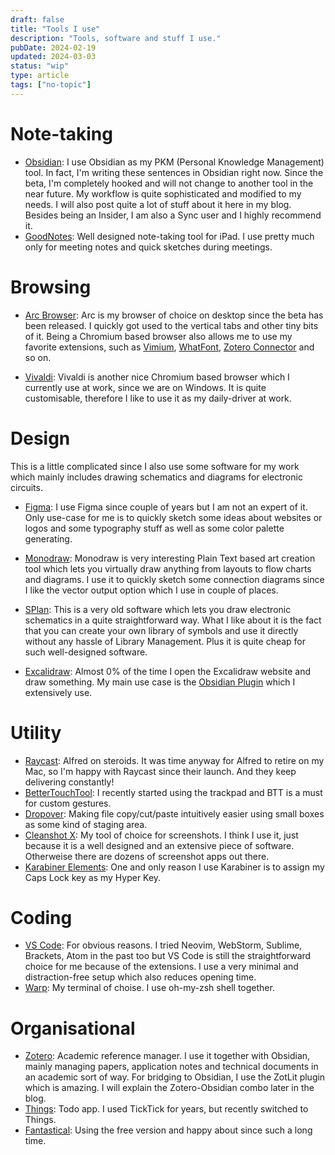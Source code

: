 ```yaml
---
draft: false
title: "Tools I use"
description: "Tools, software and stuff I use."
pubDate: 2024-02-19
updated: 2024-03-03
status: "wip"
type: article
tags: ["no-topic"]
---
```


# Note-taking

- [Obsidian](https://obsidian.md): I use Obsidian as my PKM (Personal Knowledge Management) tool. In fact, I'm writing these sentences in Obsidian right now. Since the beta, I'm completely hooked and will not change to another tool in the near future. My workflow is quite sophisticated and modified to my needs. I will also post quite a lot of stuff about it here in my blog. Besides being an Insider, I am also a Sync user and I highly recommend it.
- [GoodNotes](https://goodnotes.com): Well designed note-taking tool for iPad. I use pretty much only for meeting notes and quick sketches during meetings. 

# Browsing

- [Arc Browser](https://arc.net/): Arc is my browser of choice on desktop since the beta has been released. I quickly got used to the vertical tabs and other tiny bits of it. Being a Chromium based browser also allows me to use my favorite extensions, such as [Vimium](https://github.com/philc/vimium/wiki), [WhatFont](https://chromewebstore.google.com/detail/whatfont/jabopobgcpjmedljpbcaablpmlmfcogm), [Zotero Connector](https://www.zotero.org/download/connectors) and so on.

- [Vivaldi](https://vivaldi.com/): Vivaldi is another nice Chromium based browser which I currently use at work, since we are on Windows. It is quite customisable, therefore I like to use it as my daily-driver at work.

# Design

This is a little complicated since I also use some software for my work which mainly includes drawing schematics and diagrams for electronic circuits.

- [Figma](https://figma.com/): I use Figma since couple of years but I am not an expert of it. Only use-case for me is to quickly sketch some ideas about websites or logos and some typography stuff as well as some color palette generating.

- [Monodraw](https://monodraw.helftone.com/): Monodraw is very interesting Plain Text based art creation tool which lets you virtually draw anything from layouts to flow charts and diagrams. I use it to quickly sketch some connection diagrams since I like the vector output option which I use in couple of places.

- [SPlan](https://www.electronic-software-shop.com/elektronik-software/splan-80.html): This is a very old software which lets you draw electronic schematics in a quite straightforward way. What I like about it is the fact that you can create your own library of symbols and use it directly without any hassle of Library Management. Plus it is quite cheap for such well-designed software.

- [Excalidraw](https://excalidraw.com/): Almost 0% of the time I open the Excalidraw website and draw something. My main use case is the [Obsidian Plugin](https://github.com/zsviczian/obsidian-excalidraw-plugin) which I extensively use.

# Utility

- [Raycast](https://raycast.com): Alfred on steroids. It was time anyway for Alfred to retire on my Mac, so I'm happy with Raycast since their launch. And they keep delivering constantly!
- [BetterTouchTool](https://folivora.ai/): I recently started using the trackpad and BTT is a must for custom gestures.  
- [Dropover](https://dropoverapp.com/): Making file copy/cut/paste intuitively easier using small boxes as some kind of staging area.
- [Cleanshot X](https://cleanshot.cloud/): My tool of choice for screenshots. I think I use it, just because it is a well designed and an extensive piece of software. Otherweise there are dozens of screenshot apps out there.
- [Karabiner Elements](https://karabiner-elements.pqrs.org/): One and only reason I use Karabiner is to assign my Caps Lock key as my Hyper Key. 

# Coding

- [VS Code](https://code.visualstudio.com/): For obvious reasons. I tried Neovim, WebStorm, Sublime, Brackets, Atom in the past too but VS Code is still the straightforward choice for me because of the extensions. I use a very minimal and distraction-free setup which also reduces opening time.
- [Warp](https://warp.dev): My terminal of choise. I use oh-my-zsh shell together.

# Organisational

- [Zotero](https://zotero.org): Academic reference manager. I use it together with Obsidian, mainly managing papers, application notes and technical documents in an academic sort of way. For bridging to Obsidian, I use the ZotLit plugin which is amazing. I will explain the Zotero-Obsidian combo later in the blog.
- [Things](https://culturedcode.com/things/): Todo app. I used TickTick for years, but recently switched to Things. 
- [Fantastical](https://flexibits.com/fantastical): Using the free version and happy about since such a long time.